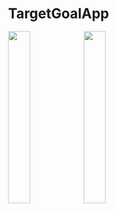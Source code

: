 # TargetGoalApp

<img src="https://user-images.githubusercontent.com/23694053/162452151-ab2c3e45-e447-4be6-b13b-f7d8b2cb5570.png" width="30%" height="30%" />
<img src="https://user-images.githubusercontent.com/23694053/162452177-89b9a9e6-e9c8-4e1d-b53f-2c21cb9b5b83.png" width="30%" height="30%" />
